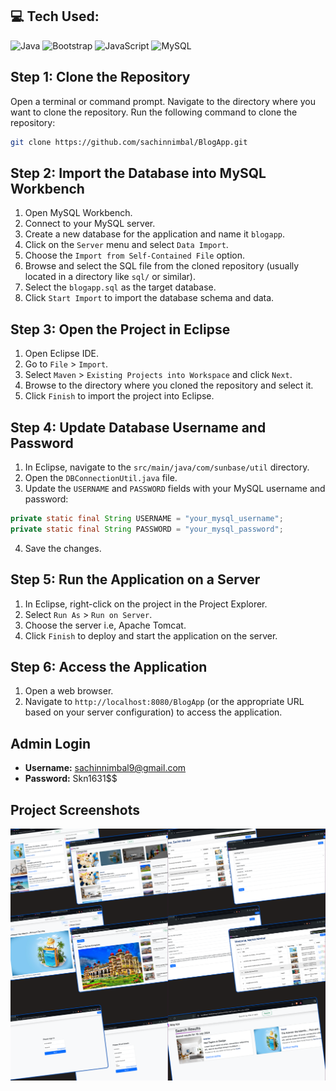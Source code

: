 ## 💻 Tech Used:
![Java](https://img.shields.io/badge/java-%23ED8B00.svg?style=flat&logo=openjdk&logoColor=white) 
![Bootstrap](https://img.shields.io/badge/bootstrap-%238511FA.svg?style=flat&logo=bootstrap&logoColor=white)
![JavaScript](https://img.shields.io/badge/javascript-%23323330.svg?style=flat&logo=javascript&logoColor=%23F7DF1E) 
![MySQL](https://img.shields.io/badge/mysql-%2300000f.svg?style=flat&logo=mysql&logoColor=white) 

## Step 1: Clone the Repository
Open a terminal or command prompt.
Navigate to the directory where you want to clone the repository.
Run the following command to clone the repository:
```bash
git clone https://github.com/sachinnimbal/BlogApp.git
```

## Step 2: Import the Database into MySQL Workbench
1. Open MySQL Workbench.
2. Connect to your MySQL server.
3. Create a new database for the application and name it `blogapp`.
4. Click on the `Server` menu and select `Data Import`.
5. Choose the `Import from Self-Contained File` option.
6. Browse and select the SQL file from the cloned repository (usually located in a directory like `sql/` or similar).
7. Select the `blogapp.sql` as the target database.
8. Click `Start Import` to import the database schema and data.

## Step 3: Open the Project in Eclipse
1. Open Eclipse IDE.
2. Go to `File` > `Import`.
3. Select `Maven` > `Existing Projects into Workspace` and click `Next`.
4. Browse to the directory where you cloned the repository and select it.
5. Click `Finish` to import the project into Eclipse.

## Step 4: Update Database Username and Password
1. In Eclipse, navigate to the `src/main/java/com/sunbase/util` directory.
2. Open the `DBConnectionUtil.java` file.
3. Update the `USERNAME` and `PASSWORD` fields with your MySQL username and password:

```java
private static final String USERNAME = "your_mysql_username";
private static final String PASSWORD = "your_mysql_password"; 
```

4. Save the changes.

## Step 5: Run the Application on a Server
1. In Eclipse, right-click on the project in the Project Explorer.
2. Select `Run As` > `Run on Server`.
3. Choose the server i.e, Apache Tomcat.
4. Click `Finish` to deploy and start the application on the server.

## Step 6: Access the Application
1. Open a web browser.
2. Navigate to `http://localhost:8080/BlogApp` (or the appropriate URL based on your server configuration) to access the application.

## Admin Login
- **Username:** sachinnimbal9@gmail.com
- **Password:** Skn1631$$

## Project Screenshots

![BlogAoo Demo](../BlogAppImages/blogapp.png "Desktop Demo")
